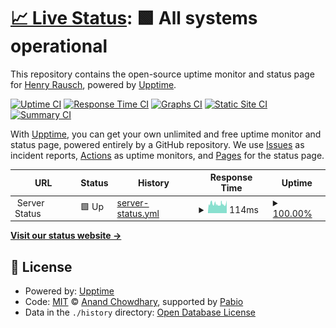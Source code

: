 # [📈 Live Status](https://status.postrausch.tech): <!--live status--> **🟩 All systems operational**

This repository contains the open-source uptime monitor and status page for [Henry Rausch](https://postrausch.tech), powered by [Upptime](https://github.com/upptime/upptime).

[![Uptime CI](https://github.com/hra42/postrausch-uptime/workflows/Uptime%20CI/badge.svg)](https://github.com/hra42/postrausch-uptime/actions?query=workflow%3A%22Uptime+CI%22)
[![Response Time CI](https://github.com/hra42/postrausch-uptime/workflows/Response%20Time%20CI/badge.svg)](https://github.com/hra42/postrausch-uptime/actions?query=workflow%3A%22Response+Time+CI%22)
[![Graphs CI](https://github.com/hra42/postrausch-uptime/workflows/Graphs%20CI/badge.svg)](https://github.com/hra42/postrausch-uptime/actions?query=workflow%3A%22Graphs+CI%22)
[![Static Site CI](https://github.com/hra42/postrausch-uptime/workflows/Static%20Site%20CI/badge.svg)](https://github.com/hra42/postrausch-uptime/actions?query=workflow%3A%22Static+Site+CI%22)
[![Summary CI](https://github.com/hra42/postrausch-uptime/workflows/Summary%20CI/badge.svg)](https://github.com/hra42/postrausch-uptime/actions?query=workflow%3A%22Summary+CI%22)

With [Upptime](https://upptime.js.org), you can get your own unlimited and free uptime monitor and status page, powered entirely by a GitHub repository. We use [Issues](https://github.com/hra42/postrausch-uptime/issues) as incident reports, [Actions](https://github.com/hra42/postrausch-uptime/actions) as uptime monitors, and [Pages](https://status.postrausch.tech) for the status page.

<!--start: status pages-->
<!-- This summary is generated by Upptime (https://github.com/upptime/upptime) -->
<!-- Do not edit this manually, your changes will be overwritten -->
<!-- prettier-ignore -->
| URL | Status | History | Response Time | Uptime |
| --- | ------ | ------- | ------------- | ------ |
| <img alt="" src="https://icons.duckduckgo.com/ip3/null.ico" height="13"> Server Status | 🟩 Up | [server-status.yml](https://github.com/hra42/postrausch-uptime/commits/HEAD/history/server-status.yml) | <details><summary><img alt="Response time graph" src="./graphs/server-status/response-time-week.png" height="20"> 114ms</summary><br><a href="https://status.postrausch.tech/history/server-status"><img alt="Response time 113" src="https://img.shields.io/endpoint?url=https%3A%2F%2Fraw.githubusercontent.com%2Fhra42%2Fpostrausch-uptime%2FHEAD%2Fapi%2Fserver-status%2Fresponse-time.json"></a><br><a href="https://status.postrausch.tech/history/server-status"><img alt="24-hour response time 122" src="https://img.shields.io/endpoint?url=https%3A%2F%2Fraw.githubusercontent.com%2Fhra42%2Fpostrausch-uptime%2FHEAD%2Fapi%2Fserver-status%2Fresponse-time-day.json"></a><br><a href="https://status.postrausch.tech/history/server-status"><img alt="7-day response time 114" src="https://img.shields.io/endpoint?url=https%3A%2F%2Fraw.githubusercontent.com%2Fhra42%2Fpostrausch-uptime%2FHEAD%2Fapi%2Fserver-status%2Fresponse-time-week.json"></a><br><a href="https://status.postrausch.tech/history/server-status"><img alt="30-day response time 113" src="https://img.shields.io/endpoint?url=https%3A%2F%2Fraw.githubusercontent.com%2Fhra42%2Fpostrausch-uptime%2FHEAD%2Fapi%2Fserver-status%2Fresponse-time-month.json"></a><br><a href="https://status.postrausch.tech/history/server-status"><img alt="1-year response time 113" src="https://img.shields.io/endpoint?url=https%3A%2F%2Fraw.githubusercontent.com%2Fhra42%2Fpostrausch-uptime%2FHEAD%2Fapi%2Fserver-status%2Fresponse-time-year.json"></a></details> | <details><summary><a href="https://status.postrausch.tech/history/server-status">100.00%</a></summary><a href="https://status.postrausch.tech/history/server-status"><img alt="All-time uptime 100.00%" src="https://img.shields.io/endpoint?url=https%3A%2F%2Fraw.githubusercontent.com%2Fhra42%2Fpostrausch-uptime%2FHEAD%2Fapi%2Fserver-status%2Fuptime.json"></a><br><a href="https://status.postrausch.tech/history/server-status"><img alt="24-hour uptime 100.00%" src="https://img.shields.io/endpoint?url=https%3A%2F%2Fraw.githubusercontent.com%2Fhra42%2Fpostrausch-uptime%2FHEAD%2Fapi%2Fserver-status%2Fuptime-day.json"></a><br><a href="https://status.postrausch.tech/history/server-status"><img alt="7-day uptime 100.00%" src="https://img.shields.io/endpoint?url=https%3A%2F%2Fraw.githubusercontent.com%2Fhra42%2Fpostrausch-uptime%2FHEAD%2Fapi%2Fserver-status%2Fuptime-week.json"></a><br><a href="https://status.postrausch.tech/history/server-status"><img alt="30-day uptime 100.00%" src="https://img.shields.io/endpoint?url=https%3A%2F%2Fraw.githubusercontent.com%2Fhra42%2Fpostrausch-uptime%2FHEAD%2Fapi%2Fserver-status%2Fuptime-month.json"></a><br><a href="https://status.postrausch.tech/history/server-status"><img alt="1-year uptime 100.00%" src="https://img.shields.io/endpoint?url=https%3A%2F%2Fraw.githubusercontent.com%2Fhra42%2Fpostrausch-uptime%2FHEAD%2Fapi%2Fserver-status%2Fuptime-year.json"></a></details>

<!--end: status pages-->

[**Visit our status website →**](https://status.postrausch.tech)

## 📄 License

- Powered by: [Upptime](https://github.com/upptime/upptime)
- Code: [MIT](./LICENSE) © [Anand Chowdhary](https://anandchowdhary.com), supported by [Pabio](https://pabio.com)
- Data in the `./history` directory: [Open Database License](https://opendatacommons.org/licenses/odbl/1-0/)
